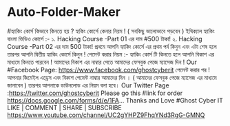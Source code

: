 # Auto-Folder-Maker
#হ্যাকিং কোর্স কিভাবে কিনতে হয় ? হ্যকিং কোর্সে কেনার নিয়ম ! ( সবকিছু ভালোভাবে পড়বেন ) ইথিক্যাল হ্যাকিং বাংলা ভিডিও কোর্সে :- ১. Hacking Course -Part 01 এর দাম #500 টাকা! ২. Hacking Course -Part 02 এর দাম 500 টাকা! প্রথমে আপনি হ্যাকিং কোর্সে এর প্রথম পর্ব কিনুন এবং এটা শেষ হলে তারপর আপনি দ্বিতীয় হ্যাকিং কোর্সে কিনুন ! পেমেন্ট করার নিয়ম :- হ্যাকিং কোর্স টি কিনতে হলে আপনি বিকাশ এর মাধ্যমে কিনতে পারবেন ! আমাদের বিকাশ এর নাম্বার পেতে আমাদের ফেসবুক পেজে ম্যাসেজ দিন ! Our #Facebook Page: https://www.facebook.com/ghostcyberit পেমেন্ট করার পর ! আপনার জিমেইল এড্রেস এবং বিকাশ পেমেন্ট নাম্বার আমাদের দিন । ( আমাদের ফেসবুক পেজে ম্যাসেজ এর মাধ্যমে জানাবেন ) তারপর আপনাকে ডাউনলোড এর নিয়ম বলা হবে। Our Twitter Page :https://twitter.com/ghostcyberit Please go this #link for order https://docs.google.com/forms/d/e/1FA... Thanks and Love #Ghost Cyber IT LIKE | COMMENT | SHARE | SUBSCRIBE https://www.youtube.com/channel/UC2gYHPZ9FhqYNd3RgG-GMNQ
